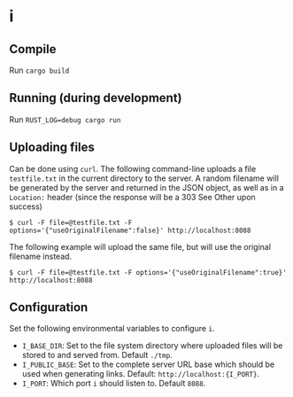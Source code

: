 # i

## Compile

Run `cargo build`

## Running (during development)

Run `RUST_LOG=debug cargo run`

## Uploading files

Can be done using `curl`. The following command-line uploads a file `testfile.txt` in the current directory to the server.
A random filename will be generated by the server and returned in the JSON object, as well as in a `Location:` header (since the response will be a 303 See Other upon success)

```
$ curl -F file=@testfile.txt -F options='{"useOriginalFilename":false}' http://localhost:8088
```

The following example will upload the same file, but will use the original filename instead.

```
$ curl -F file=@testfile.txt -F options='{"useOriginalFilename":true}' http://localhost:8088
```

## Configuration

Set the following environmental variables to configure `i`.

* `I_BASE_DIR`: Set to the file system directory where uploaded files will be stored to and served from. Default `./tmp`.
* `I_PUBLIC_BASE`: Set to the complete server URL base which should be used when generating links. Default: `http://localhost:{I_PORT}`.
* `I_PORT`: Which port `i` should listen to. Default `8088`.
